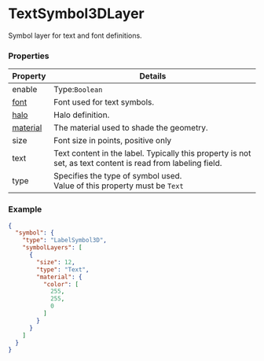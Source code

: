 # TextSymbol3DLayer

Symbol layer for text and font definitions.

### Properties

| Property | Details
| --- | ---
| enable | Type:`Boolean`
| [font](font.md) | Font used for text symbols.
| [halo](halo.md) | Halo definition.
| [material](material.md) | The material used to shade the geometry.
| size | Font size in points, positive only
| text | Text content in the label. Typically this property is not set, as text content is read from labeling field.
| type | Specifies the type of symbol used.<br>Value of this property must be `Text`


### Example

```json
{
  "symbol": {
    "type": "LabelSymbol3D",
    "symbolLayers": [
      {
        "size": 12,
        "type": "Text",
        "material": {
          "color": [
            255,
            255,
            0
          ]
        }
      }
    ]
  }
}
```

